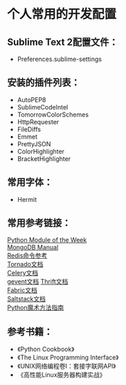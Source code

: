# 个人常用的开发配置


## Sublime Text 2配置文件：
* Preferences.sublime-settings    


## 安装的插件列表：
*  AutoPEP8
*  SublimeCodeIntel
*  TomorrowColorSchemes
*  HttpRequester
*  FileDiffs
*  Emmet
*  PrettyJSON
*  ColorHighlighter
*  BracketHighlighter    


## 常用字体：
*  Hermit    


## 常用参考链接： 

[Python Module of the Week](http://pymotw.com/2/)  
[MongoDB Manual](http://docs.mongodb.org/manual/)  
[Redis命令参考](http://redisdoc.com/)  
[Tornado文档](http://www.tornadoweb.cn/documentation)  
[Celery文档](http://docs.celeryproject.org/en/latest/index.html)  
[gevent文档](http://www.gevent.org/contents.html)
[Thrift文档](http://thrift-tutorial.readthedocs.org/en/latest)  
[Fabric文档](http://redisdoc.com/)  
[Saltstack文档](http://docs.saltstack.cn/zh_CN/latest/)  
[Python魔术方法指南](http://pycoders-weekly-chinese.readthedocs.org/en/latest/issue6/a-guide-to-pythons-magic-methods.html)  


## 参考书籍：  

*  《Python Cookbook》  
*  《The Linux Programming Interface》  
*  《UNIX网络编程卷I：套接字联网API》  
*  《高性能Linux服务器构建实战》  





